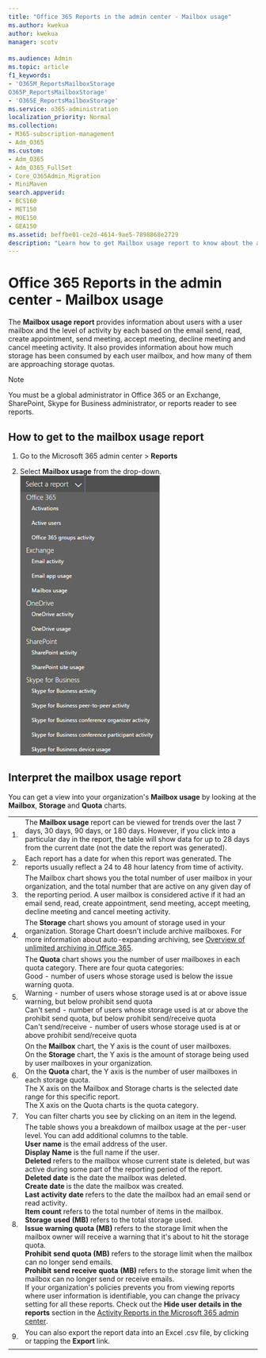 ```yaml
---
title: "Office 365 Reports in the admin center - Mailbox usage"
ms.author: kwekua
author: kwekua
manager: scotv

ms.audience: Admin
ms.topic: article
f1_keywords:
- 'O365M_ReportsMailboxStorage
O365P_ReportsMailboxStorage'
- 'O365E_ReportsMailboxStorage'
ms.service: o365-administration
localization_priority: Normal
ms.collection: 
- M365-subscription-management 
- Adm_O365
ms.custom:
- Adm_O365
- Adm_O365_FullSet
- Core_O365Admin_Migration
- MiniMaven
search.appverid:
- BCS160
- MET150
- MOE150
- GEA150
ms.assetid: beffbe01-ce2d-4614-9ae5-7898868e2729
description: "Learn how to get Mailbox usage report to know about the activities of the users with a user mailbox."
---
```


# Office 365 Reports in the admin center - Mailbox usage

The **Mailbox usage report** provides information about users with a user mailbox and the level of activity by each based on the email send, read, create appointment, send meeting, accept meeting, decline meeting and cancel meeting activity. It also provides information about how much storage has been consumed by each user mailbox, and how many of them are approaching storage quotas. 
  
> [!NOTE]
> You must be a global administrator in Office 365 or an Exchange, SharePoint, Skype for Business administrator, or reports reader to see reports. 
  
## How to get to the mailbox usage report

1. Go to the Microsoft 365 admin center \> **Reports**
    
2. Select **Mailbox usage** from the drop-down.<br/>![Select available reports](../media/213f086c-8d58-48aa-bdf4-6bcb69afc921.png)
  
## Interpret the mailbox usage report

You can get a view into your organization's **Mailbox usage** by looking at the **Mailbox**, **Storage** and **Quota** charts. 
  
|||
|:-----|:-----|
|1.  <br/> |The **Mailbox usage** report can be viewed for trends over the last 7 days, 30 days, 90 days, or 180 days. However, if you click into a particular day in the report, the table will show data for up to 28 days from the current date (not the date the report was generated).  <br/> |
|2.  <br/> |Each report has a date for when this report was generated. The reports usually reflect a 24 to 48 hour latency from time of activity.  <br/> |
|3.  <br/> |The Mailbox chart shows you the total number of user mailbox in your organization, and the total number that are active on any given day of the reporting period. A user mailbox is considered active if it had an email send, read, create appointment, send meeting, accept meeting, decline meeting and cancel meeting activity.  <br/> |
|4.  <br/> |The **Storage** chart shows you amount of storage used in your organization. Storage Chart doesn't include archive mailboxes. For more information about auto-expanding archiving, see [Overview of unlimited archiving in Office 365](https://docs.microsoft.com/office365/securitycompliance/unlimited-archiving).<br/> |
|5.  <br/> | The **Quota** chart shows you the number of user mailboxes in each quota category. There are four quota categories:  <br/>  Good - number of users whose storage used is below the issue warning quota.  <br/>  Warning - number of users whose storage used is at or above issue warning, but below prohibit send quota  <br/>  Can't send - number of users whose storage used is at or above the prohibit send quota, but below prohibit send/receive quota  <br/>  Can't send/receive - number of users whose storage used is at or above prohibit send/receive quota  <br/> |
|6.  <br/> | On the **Mailbox** chart, the Y axis is the count of user mailboxes.  <br/>  On the **Storage** chart, the Y axis is the amount of storage being used by user mailboxes in your organization.  <br/>  On the **Quota** chart, the Y axis is the number of user mailboxes in each storage quota.  <br/>  The X axis on the Mailbox and Storage charts is the selected date range for this specific report.  <br/>  The X axis on the Quota charts is the quota category.  <br/> |
|7.  <br/> |You can filter charts you see by clicking on an item in the legend.  <br/> |
|8.  <br/> | The table shows you a breakdown of mailbox usage at the per-user level. You can add additional columns to the table.  <br/> **User name** is the email address of the user.  <br/> **Display Name** is the full name if the user.  <br/> **Deleted** refers to the mailbox whose current state is deleted, but was active during some part of the reporting period of the report.  <br/> **Deleted date** is the date the mailbox was deleted.  <br/> **Create date** is the date the mailbox was created.  <br/> **Last activity date** refers to the date the mailbox had an email send or read activity.  <br/> **Item count** refers to the total number of items in the mailbox.  <br/> **Storage used (MB)** refers to the total storage used.  <br/> **Issue warning quota (MB)** refers to the storage limit when the mailbox owner will receive a warning that it's about to hit the storage quota.  <br/> **Prohibit send quota (MB)** refers to the storage limit when the mailbox can no longer send emails.  <br/> **Prohibit send receive quota (MB)** refers to the storage limit when the mailbox can no longer send or receive emails.  <br/>  If your organization's policies prevents you from viewing reports where user information is identifiable, you can change the privacy setting for all these reports. Check out the **Hide user details in the reports** section in the [Activity Reports in the Microsoft 365 admin center](activity-reports.md).  <br/> |
|9.  <br/> |You can also export the report data into an Excel .csv file, by clicking or tapping the **Export** link.  <br/> |
|||
   

